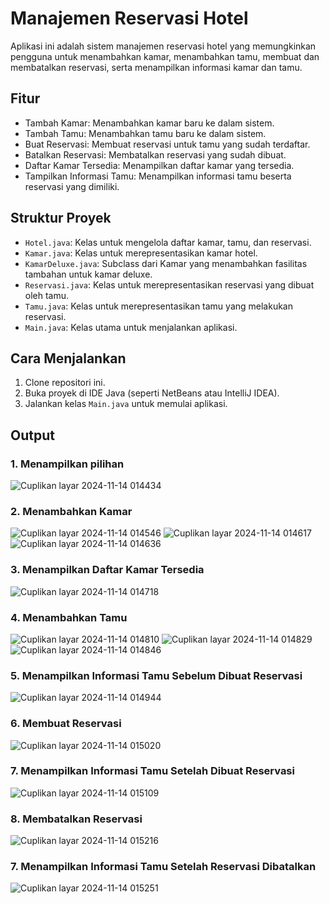 # Manajemen Reservasi Hotel

Aplikasi ini adalah sistem manajemen reservasi hotel yang memungkinkan pengguna untuk menambahkan kamar, menambahkan tamu, membuat dan membatalkan reservasi, serta menampilkan informasi kamar dan tamu.

## Fitur

- Tambah Kamar: Menambahkan kamar baru ke dalam sistem.
- Tambah Tamu: Menambahkan tamu baru ke dalam sistem.
- Buat Reservasi: Membuat reservasi untuk tamu yang sudah terdaftar.
- Batalkan Reservasi: Membatalkan reservasi yang sudah dibuat.
- Daftar Kamar Tersedia: Menampilkan daftar kamar yang tersedia.
- Tampilkan Informasi Tamu: Menampilkan informasi tamu beserta reservasi yang dimiliki.

## Struktur Proyek

- `Hotel.java`: Kelas untuk mengelola daftar kamar, tamu, dan reservasi.
- `Kamar.java`: Kelas untuk merepresentasikan kamar hotel.
- `KamarDeluxe.java`: Subclass dari Kamar yang menambahkan fasilitas tambahan untuk kamar deluxe.
- `Reservasi.java`: Kelas untuk merepresentasikan reservasi yang dibuat oleh tamu.
- `Tamu.java`: Kelas untuk merepresentasikan tamu yang melakukan reservasi.
- `Main.java`: Kelas utama untuk menjalankan aplikasi.

## Cara Menjalankan

1. Clone repositori ini.
2. Buka proyek di IDE Java (seperti NetBeans atau IntelliJ IDEA).
3. Jalankan kelas `Main.java` untuk memulai aplikasi.

## Output
### 1. Menampilkan pilihan
![Cuplikan layar 2024-11-14 014434](https://github.com/user-attachments/assets/9490fb20-7415-45f7-9656-3a9e3c893e77)

### 2. Menambahkan Kamar
![Cuplikan layar 2024-11-14 014546](https://github.com/user-attachments/assets/a6102aca-330a-4c2b-82d9-f296a27a4569)
![Cuplikan layar 2024-11-14 014617](https://github.com/user-attachments/assets/338480a7-e73c-4b9e-b7f8-847bbcfd0433)
![Cuplikan layar 2024-11-14 014636](https://github.com/user-attachments/assets/1c3eb519-de59-48b8-90d6-a4470292f566)

### 3. Menampilkan Daftar Kamar Tersedia
![Cuplikan layar 2024-11-14 014718](https://github.com/user-attachments/assets/b2cc5ab2-9b57-4e66-8d1d-da082a03c1f3)

### 4. Menambahkan Tamu
![Cuplikan layar 2024-11-14 014810](https://github.com/user-attachments/assets/a085806a-6eac-4af9-a119-717c9ef6afce)
![Cuplikan layar 2024-11-14 014829](https://github.com/user-attachments/assets/22723642-0154-4d13-88d1-6dd5eeac37ce)
![Cuplikan layar 2024-11-14 014846](https://github.com/user-attachments/assets/441283a8-9e20-4a92-91ae-11b38b39734e)

### 5. Menampilkan Informasi Tamu Sebelum Dibuat Reservasi
![Cuplikan layar 2024-11-14 014944](https://github.com/user-attachments/assets/19b6f38b-5d18-4b96-9b18-740c48168175)

### 6. Membuat Reservasi
![Cuplikan layar 2024-11-14 015020](https://github.com/user-attachments/assets/56a39d3a-bbf5-4e2b-9b2b-f24b58899969)

### 7. Menampilkan Informasi Tamu Setelah Dibuat Reservasi
![Cuplikan layar 2024-11-14 015109](https://github.com/user-attachments/assets/530adb74-6614-4ca1-b483-c936a0b12d32)

### 8. Membatalkan Reservasi
![Cuplikan layar 2024-11-14 015216](https://github.com/user-attachments/assets/c9379db4-3523-4b6a-8e14-a5de26013c65)

### 7. Menampilkan Informasi Tamu Setelah Reservasi Dibatalkan
![Cuplikan layar 2024-11-14 015251](https://github.com/user-attachments/assets/f5c2124e-a62a-4c82-b1e0-09dc986c482e)

